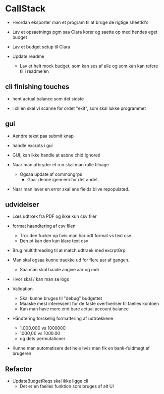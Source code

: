 # CallStack

- Hvordan eksporter man et program til at bruge de rigtige sheetId's
- Lav et opsaetnings pgm saa Clara korer og saette op med hendes eget budget
- Lav et budget setup til Clara

- Update readme
    - Lav et helt mock budget, som kan ses af alle og som kan kan refere til i readme'en

## cli finishing touches

- hent actual balance som det sidste

- i cli'en skal vi scanne for ordet "exit", som skal lukke programmet

## gui 

- Aendre tekst paa submit knap

- handle excrpts i gui
- GUI, kan ikke handle at aabne chid Ignored
- Naar man afbryder et run skal man rulle tilbage
    - Ogsaa update af commongrps
        - Gaar denne igennem for det andet.
- Naar man laver en error skal ens fields blive repopulated.

## udvidelser

- Lœs udtrœk fra PDF og ikke kun csv filer

- format haandtering af csv filen
    - Tror den fucker op hvis man har odt format vs text csv
    - Den pt kan den kun klare text csv

- Brug multithreading til at match udtraek med excrptGrp

- Man skal ogsaa kunne traekke ud for flere aar af gangen.
    - Saa man skal baade angive aar og mdr

- Hvor skal / kan man se logs

- Validation
    - Skal kunne bruges til "debug" budgettet
    - Maaske mest interessent for de faste overfoerlser til faelles kontoen
    - Kan man have mere end bare actual account balance

- Håndtering forskellig formattering af udtrœkkene
  - 1.000.000 vs 1000000
  - 1000,00 vs 1000.00
  - og dets permutationer

- Kunne man automatisere det hele hvis man fik en bank-fuldmagt af brugeren

## Refactor

- UpdateBudgetReqs skal ikke ligge cli
    - Det er en faelles funktion som bruges af alt UI

